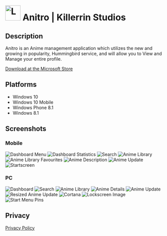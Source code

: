 # <img src="https://github.com/killerrin/Anitro/blob/develop/Promotional/Marketplace%20Info/Icon.png?raw=true" width="48" alt="Logo"> Anitro | Killerrin Studios
## Description
Anitro is an Anime management application which utilizes the new and growing in popularity, Hummingbird service, and will allow you to View and Manage your entire profile.

[Download at the Microsoft Store](https://www.microsoft.com/en-us/store/p/anitro/9wzdncrdp9c3)

## Platforms
* Windows 10
* Windows 10 Mobile
* Windows Phone 8.1
* Windows 8.1


## Screenshots
### Mobile
![Dashboard Menu](/Promotional/Marketplace%20Info/Windows%2010/Screenshots/Mobile/Dashboard_Menu.jpg)
![Dashboard Statistics](/Promotional/Marketplace%20Info/Windows%2010/Screenshots/Mobile/Dashboard_Statistics.jpg)
![Search](/Promotional/Marketplace%20Info/Windows%2010/Screenshots/Mobile/Search.jpg)
![Anime Library](/Promotional/Marketplace%20Info/Windows%2010/Screenshots/Mobile/AnimeLibrary_Library.jpg)
![Anime Library Favourites](/Promotional/Marketplace%20Info/Windows%2010/Screenshots/Mobile/AnimeLibrary_Favourites.jpg)
![Anime Description](/Promotional/Marketplace%20Info/Windows%2010/Screenshots/Mobile/Anime_Description.jpg)
![Anime Update](/Promotional/Marketplace%20Info/Windows%2010/Screenshots/Mobile/Anime_Update.jpg)
![Startscreen](/Promotional/Marketplace%20Info/Windows%2010/Screenshots/Mobile/StartScreen.jpg)

### PC
![Dashboard](/Promotional/Marketplace%20Info/Windows%2010/Screenshots/PC/Dashbord.jpg)
![Search](/Promotional/Marketplace%20Info/Windows%2010/Screenshots/PC/Search.jpg)
![Anime Library](/Promotional/Marketplace%20Info/Windows%2010/Screenshots/PC/AnimeLibrary.jpg)
![Anime Details](/Promotional/Marketplace%20Info/Windows%2010/Screenshots/PC/Anime_Details.jpg)
![Anime Update](/Promotional/Marketplace%20Info/Windows%2010/Screenshots/PC/Anime_Update.jpg)
![Resized Anime Update](/Promotional/Marketplace%20Info/Windows%2010/Screenshots/PC/Anime_Details_Resized.jpg)
![Cortana](/Promotional/Marketplace%20Info/Windows%2010/Screenshots/PC/Cortana.jpg)
![Lockscreen Image](/Promotional/Marketplace%20Info/Windows%2010/Screenshots/PC/Lockscreen.png)
![Start Menu Pins](/Promotional/Marketplace%20Info/Windows%2010/Screenshots/PC/StartMenu.jpg)

## Privacy
[Privacy Policy](https://github.com/killerrin/Anitro/blob/develop/PrivacyPolicy.md)
